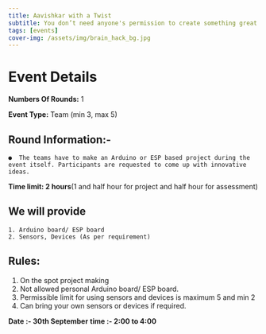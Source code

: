 ```yaml
---
title: Aavishkar with a Twist
subtitle: You don’t need anyone's permission to create something great
tags: [events]
cover-img: /assets/img/brain_hack_bg.jpg
---
```



# Event Details

**Numbers Of Rounds:** 1

**Event Type:** Team (min 3, max 5)

## **Round Information:-**
    ●  The teams have to make an Arduino or ESP based project during the event itself. Participants are requested to come up with innovative ideas.

**Time limit: 2 hours**(1 and half hour for project and half hour for assessment)

## We will provide
    1. Arduino board/ ESP board
    2. Sensors, Devices (As per requirement) 

## Rules:
1. On the spot project making
2. Not allowed personal Arduino board/ ESP board.
3. Permissible limit for using sensors and devices is maximum 5 and min 2
4. Can bring your own sensors or devices if required.

**Date :-  30th September**
**time :- 2:00 to 4:00**